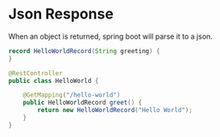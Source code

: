 # Json Response

When an object is returned, spring boot will parse it to a json.

```java
record HelloWorldRecord(String greeting) {
}

@RestController
public class HelloWorld {

	@GetMapping("/hello-world")
	public HelloWorldRecord greet() {
		return new HelloWorldRecord("Hello World");
	}
}
```
